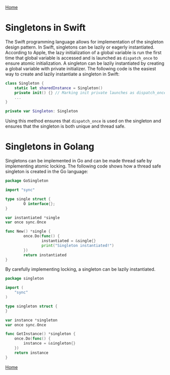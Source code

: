 [Home](../README.md)

# Singletons in Swift
The Swift programming language allows for implementation of the singleton design pattern. In Swift, singletons can be lazily or eagerly instantiated. According to Apple, the lazy initialization of a global variable is run the first time that global variable is accessed and is launched as `dispatch_once` to ensure atomic initialization. A singleton can be lazily instantiated by creating a global variable with private initializer. The following code is the easiest way to create and lazily instantiate a singleton in Swift: 

```swift
class Singleton {
    static let sharedInstance = Singleton()
    private init() {} // Marking init private launches as dispatch_once
    ...
}

private var Singleton: Singleton
``` 

Using this method ensures that `dispatch_once` is used on the singleton and ensures that the singleton is both unique and thread safe.

# Singletons in Golang
Singletons can be implemented in Go and can be made thread safe by implementing atomic locking. The following code shows how a thread safe singleton is created in the Go language:

```go
package GoSingleton

import "sync"

type single struct {
        O interface{};
}

var instantiated *single
var once sync.Once

func New() *single {
        once.Do(func() {
                instantiated = &single{}
                print("Singleton instantiated!")
        })
        return instantiated
}
``` 


By carefully implementing locking, a singleton can be lazily instantiated.

```go
package singleton

import (
    "sync"
)

type singleton struct {
}

var instance *singleton
var once sync.Once

func GetInstance() *singleton {
    once.Do(func() {
        instance = &singleton{}
    })
    return instance
}
``` 

[Home](../README.md)

